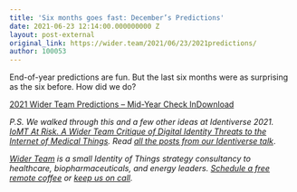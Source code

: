 ```yaml
---
title: 'Six months goes fast: December’s Predictions'
date: 2021-06-23 12:14:00.000000000 Z
layout: post-external
original_link: https://wider.team/2021/06/23/2021predictions/
author: 100053
---
```


End-of-year predictions are fun. But the last six months were as surprising as the six before. How did we do?

[2021 Wider Team Predictions – Mid-Year Check In](https://widerteam.files.wordpress.com/2021/06/2021-wider-team-predictions-mid-year-check-in.pdf)[Download](https://widerteam.files.wordpress.com/2021/06/2021-wider-team-predictions-mid-year-check-in.pdf)

_P.S. We walked through this and a few other ideas at Identiverse 2021. [IoMT At Risk. A Wider Team Critique of Digital Identity Threats to the Internet of Medical Things](https://identiverse.com/idv2021/session/SESBMNB2HOYEIUYFD/). Read [all the posts from our Identiverse talk](https://wider.team/tag/identiverse-2021/)_.

_[Wider Team](https://wider.team/) is a small Identity of Things strategy consultancy to healthcare, biopharmaceuticals, and energy leaders. [Schedule a free remote coffee](https://wider.team/contact/) or [keep us on call](https://wider.team/wideroncall/)._

